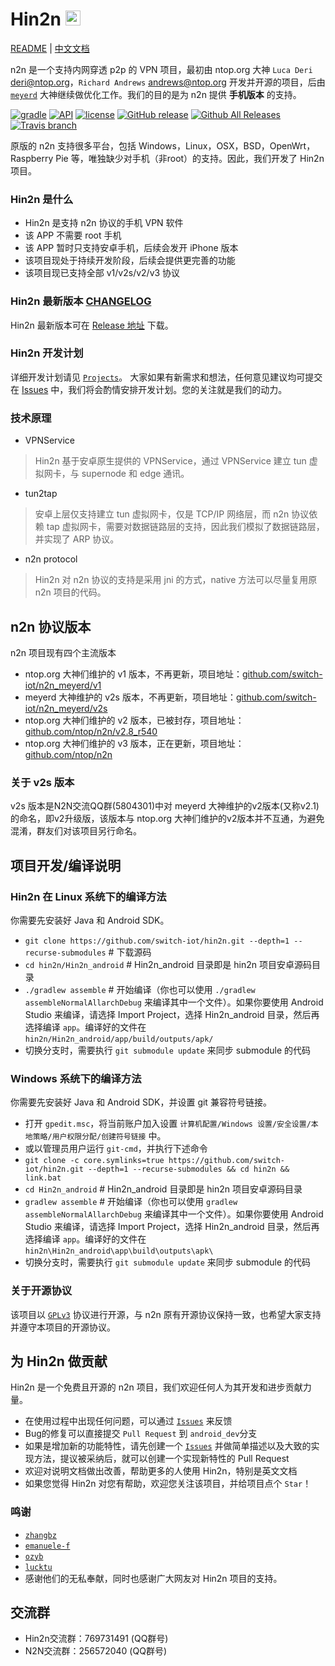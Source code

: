# Hin2n <img height="24" src="doc/pic/logo.png">

[README](README.md) | [中文文档](README_zh.md)

n2n 是一个支持内网穿透 p2p 的 VPN 项目，最初由 ntop.org 大神 `Luca Deri` <deri@ntop.org>，`Richard Andrews` <andrews@ntop.org> 开发并开源的项目，后由 [`meyerd`](https://github.com/meyerd) 大神继续做优化工作。我们的目的是为 n2n 提供 **手机版本** 的支持。

[![gradle](https://img.shields.io/badge/gradle-2.14.1-green.svg?style=plastic)](https://docs.gradle.org/2.14.1/userguide/userguide.html)
[![API](https://img.shields.io/badge/API-15%2B-green.svg?style=plastic)](https://android-arsenal.com/api?level=15)
[![license](https://img.shields.io/github/license/switch-iot/hin2n.svg?style=plastic)](https://www.gnu.org/licenses/gpl-3.0)
[![GitHub release](https://img.shields.io/github/release/switch-iot/hin2n/all.svg?style=plastic)](https://github.com/switch-iot/hin2n/releases)
[![Github All Releases](https://img.shields.io/github/downloads/switch-iot/hin2n/total.svg?style=plastic)](https://github.com/switch-iot/hin2n/releases)
[![Travis branch](https://img.shields.io/travis/switch-iot/hin2n/dev_android.svg?style=plastic)](https://travis-ci.org/switch-iot/hin2n)

原版的 n2n 支持很多平台，包括 Windows，Linux，OSX，BSD，OpenWrt，Raspberry Pie 等，唯独缺少对手机（非root）的支持。因此，我们开发了 Hin2n 项目。

### Hin2n 是什么
- Hin2n 是支持 n2n 协议的手机 VPN 软件
- 该 APP 不需要 root 手机
- 该 APP 暂时只支持安卓手机，后续会发开 iPhone 版本
- 该项目现处于持续开发阶段，后续会提供更完善的功能
- 该项目现已支持全部 v1/v2s/v2/v3 协议

### Hin2n 最新版本 [CHANGELOG](Hin2n_android/CHANGELOG_zh)
Hin2n 最新版本可在 [Release 地址](https://github.com/switch-iot/hin2n/releases) 下载。

### Hin2n 开发计划
详细开发计划请见 [`Projects`](https://github.com/switch-iot/hin2n/projects)。
大家如果有新需求和想法，任何意见建议均可提交在 [Issues](https://github.com/switch-iot/hin2n/issues) 中，我们将会酌情安排开发计划。您的关注就是我们的动力。

### 技术原理
- VPNService
> Hin2n 基于安卓原生提供的 VPNService，通过 VPNService 建立 tun 虚拟网卡，与 supernode 和 edge 通讯。
- tun2tap
> 安卓上层仅支持建立 tun 虚拟网卡，仅是 TCP/IP 网络层，而 n2n 协议依赖 tap 虚拟网卡，需要对数据链路层的支持，因此我们模拟了数据链路层，并实现了 ARP 协议。
- n2n protocol
> Hin2n 对 n2n 协议的支持是采用 jni 的方式，native 方法可以尽量复用原 n2n 项目的代码。

## n2n 协议版本
n2n 项目现有四个主流版本
- ntop.org 大神们维护的 v1 版本，不再更新，项目地址：[github.com/switch-iot/n2n_meyerd/v1](https://github.com/switch-iot/n2n_meyerd/tree/master/n2n_v1)
- meyerd 大神维护的 v2s 版本，不再更新，项目地址：[github.com/switch-iot/n2n_meyerd/v2s](https://github.com/switch-iot/n2n_meyerd/tree/master/n2n_v2)
- ntop.org 大神们维护的 v2 版本，已被封存，项目地址：[github.com/ntop/n2n/v2.8_r540](https://github.com/ntop/n2n/tree/2.8-stable)
- ntop.org 大神们维护的 v3 版本，正在更新，项目地址：[github.com/ntop/n2n](https://github.com/ntop/n2n)

### 关于 v2s 版本
v2s 版本是N2N交流QQ群(5804301)中对 meyerd 大神维护的v2版本(又称v2.1)的命名，即v2升级版，该版本与 ntop.org 大神们维护的v2版本并不互通，为避免混淆，群友们对该项目另行命名。

## 项目开发/编译说明
### Hin2n 在 Linux 系统下的编译方法
你需要先安装好 Java 和 Android SDK。
- `git clone https://github.com/switch-iot/hin2n.git --depth=1 --recurse-submodules` # 下载源码
- `cd hin2n/Hin2n_android` # Hin2n_android 目录即是 hin2n 项目安卓源码目录
- `./gradlew assemble` # 开始编译（你也可以使用 `./gradlew assembleNormalAllarchDebug` 来编译其中一个文件）。如果你要使用 Android Studio 来编译，请选择 Import Project，选择 Hin2n_android 目录，然后再选择编译 `app`。编译好的文件在 `hin2n/Hin2n_android/app/build/outputs/apk/`
- 切换分支时，需要执行 `git submodule update` 来同步 submodule 的代码

### Windows 系统下的编译方法
你需要先安装好 Java 和 Android SDK，并设置 git 兼容符号链接。
- 打开 `gpedit.msc`，将当前账户加入设置 `计算机配置/Windows 设置/安全设置/本地策略/用户权限分配/创建符号链接` 中。
- 或以管理员用户运行 `git-cmd`，并执行下述命令
- `git clone -c core.symlinks=true https://github.com/switch-iot/hin2n.git --depth=1 --recurse-submodules && cd hin2n && link.bat`
- `cd Hin2n_android` # Hin2n_android 目录即是 hin2n 项目安卓源码目录
- `gradlew assemble` # 开始编译（你也可以使用 `gradlew assembleNormalAllarchDebug` 来编译其中一个文件）。如果你要使用 Android Studio 来编译，请选择 Import Project，选择 Hin2n_android 目录，然后再选择编译 `app`。编译好的文件在 `hin2n\Hin2n_android\app\build\outputs\apk\`
- 切换分支时，需要执行 `git submodule update` 来同步 submodule 的代码

### 关于开源协议
该项目以 [`GPLv3`](LICENSE) 协议进行开源，与 n2n 原有开源协议保持一致，也希望大家支持并遵守本项目的开源协议。

## 为 Hin2n 做贡献
Hin2n 是一个免费且开源的 n2n 项目，我们欢迎任何人为其开发和进步贡献力量。
- 在使用过程中出现任何问题，可以通过 [`Issues`](https://github.com/switch-iot/hin2n/issues) 来反馈
- Bug的修复可以直接提交 `Pull Request` 到 `android_dev`分支
- 如果是增加新的功能特性，请先创建一个 [`Issues`](https://github.com/switch-iot/hin2n/issues) 并做简单描述以及大致的实现方法，提议被采纳后，就可以创建一个实现新特性的 Pull Request
- 欢迎对说明文档做出改善，帮助更多的人使用 Hin2n，特别是英文文档
- 如果您觉得 Hin2n 对您有帮助，欢迎您关注该项目，并给项目点个 `Star`！

### 鸣谢
- [`zhangbz`](https://github.com/zhangbz)
- [`emanuele-f`](https://github.com/emanuele-f) 
- [`ozyb`](https://github.com/ozyb)
- [`lucktu`](https://github.com/lucktu)
- 感谢他们的无私奉献，同时也感谢广大网友对 Hin2n 项目的支持。

## 交流群
- Hin2n交流群：769731491 (QQ群号)
- N2N交流群：256572040 (QQ群号)

